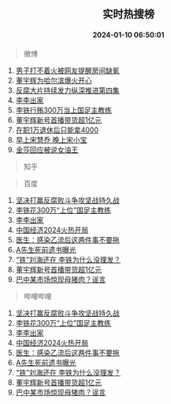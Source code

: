 <div align="center"><h2>实时热搜榜</h2><h4>2024-01-10 06:50:01</h4></div>

> 微博  

1. [男子打不着火被网友提醒房间缺氧](https://s.weibo.com/weibo?q=%23%E7%94%B7%E5%AD%90%E6%89%93%E4%B8%8D%E7%9D%80%E7%81%AB%E8%A2%AB%E7%BD%91%E5%8F%8B%E6%8F%90%E9%86%92%E6%88%BF%E9%97%B4%E7%BC%BA%E6%B0%A7%23&t=31&band_rank=1&Refer=top)<br />
2. [董宇辉为哈尔滨爆火开心](https://s.weibo.com/weibo?q=%23%E8%91%A3%E5%AE%87%E8%BE%89%E4%B8%BA%E5%93%88%E5%B0%94%E6%BB%A8%E7%88%86%E7%81%AB%E5%BC%80%E5%BF%83%23&t=31&band_rank=2&Refer=top)<br />
3. [反腐大片持续发力纵深推进第四集](https://s.weibo.com/weibo?q=%23%E5%8F%8D%E8%85%90%E5%A4%A7%E7%89%87%E6%8C%81%E7%BB%AD%E5%8F%91%E5%8A%9B%E7%BA%B5%E6%B7%B1%E6%8E%A8%E8%BF%9B%E7%AC%AC%E5%9B%9B%E9%9B%86%23&t=31&band_rank=3&Refer=top)<br />
4. [李李出家](https://s.weibo.com/weibo?q=%23%E6%9D%8E%E6%9D%8E%E5%87%BA%E5%AE%B6%23&t=31&band_rank=4&Refer=top)<br />
5. [李铁行贿300万当上国足主教练](https://s.weibo.com/weibo?q=%23%E6%9D%8E%E9%93%81%E8%A1%8C%E8%B4%BF300%E4%B8%87%E5%BD%93%E4%B8%8A%E5%9B%BD%E8%B6%B3%E4%B8%BB%E6%95%99%E7%BB%83%23&t=31&band_rank=5&Refer=top)<br />
6. [董宇辉新号首播带货超1亿元](https://s.weibo.com/weibo?q=%23%E8%91%A3%E5%AE%87%E8%BE%89%E6%96%B0%E5%8F%B7%E9%A6%96%E6%92%AD%E5%B8%A6%E8%B4%A7%E8%B6%851%E4%BA%BF%E5%85%83%23&t=31&band_rank=6&Refer=top)<br />
7. [在职1万退休后只能拿4000](https://s.weibo.com/weibo?q=%23%E5%9C%A8%E8%81%8C1%E4%B8%87%E9%80%80%E4%BC%91%E5%90%8E%E5%8F%AA%E8%83%BD%E6%8B%BF4000%23&t=31&band_rank=7&Refer=top)<br />
8. [早上宋慧乔 晚上宋小宝](https://s.weibo.com/weibo?q=%E6%97%A9%E4%B8%8A%E5%AE%8B%E6%85%A7%E4%B9%94%20%E6%99%9A%E4%B8%8A%E5%AE%8B%E5%B0%8F%E5%AE%9D&t=31&band_rank=8&Refer=top)<br />
9. [金莎回应被说女油王](https://s.weibo.com/weibo?q=%23%E9%87%91%E8%8E%8E%E5%9B%9E%E5%BA%94%E8%A2%AB%E8%AF%B4%E5%A5%B3%E6%B2%B9%E7%8E%8B%23&t=31&band_rank=9&Refer=top)<br />

> 知乎  


> 百度  

1. [坚决打赢反腐败斗争攻坚战持久战](https://www.baidu.com/s?wd=%E5%9D%9A%E5%86%B3%E6%89%93%E8%B5%A2%E5%8F%8D%E8%85%90%E8%B4%A5%E6%96%97%E4%BA%89%E6%94%BB%E5%9D%9A%E6%88%98%E6%8C%81%E4%B9%85%E6%88%98&sa=fyb_news&rsv_dl=fyb_news)<br />
2. [李铁花300万“上位”国足主教练](https://www.baidu.com/s?wd=%E6%9D%8E%E9%93%81%E8%8A%B1300%E4%B8%87%E2%80%9C%E4%B8%8A%E4%BD%8D%E2%80%9D%E5%9B%BD%E8%B6%B3%E4%B8%BB%E6%95%99%E7%BB%83&sa=fyb_news&rsv_dl=fyb_news)<br />
3. [李李出家](https://www.baidu.com/s?wd=%E6%9D%8E%E6%9D%8E%E5%87%BA%E5%AE%B6&sa=fyb_news&rsv_dl=fyb_news)<br />
4. [中国经济2024火热开局](https://www.baidu.com/s?wd=%E4%B8%AD%E5%9B%BD%E7%BB%8F%E6%B5%8E2024%E7%81%AB%E7%83%AD%E5%BC%80%E5%B1%80&sa=fyb_news&rsv_dl=fyb_news)<br />
5. [医生：感染乙流后这两件事不要拖](https://www.baidu.com/s?wd=%E5%8C%BB%E7%94%9F%EF%BC%9A%E6%84%9F%E6%9F%93%E4%B9%99%E6%B5%81%E5%90%8E%E8%BF%99%E4%B8%A4%E4%BB%B6%E4%BA%8B%E4%B8%8D%E8%A6%81%E6%8B%96&sa=fyb_news&rsv_dl=fyb_news)<br />
6. [A先生死前遗书曝光](https://www.baidu.com/s?wd=A%E5%85%88%E7%94%9F%E6%AD%BB%E5%89%8D%E9%81%97%E4%B9%A6%E6%9B%9D%E5%85%89&sa=fyb_news&rsv_dl=fyb_news)<br />
7. [“铁”刘海还在 李铁为什么没理发？](https://www.baidu.com/s?wd=%E2%80%9C%E9%93%81%E2%80%9D%E5%88%98%E6%B5%B7%E8%BF%98%E5%9C%A8+%E6%9D%8E%E9%93%81%E4%B8%BA%E4%BB%80%E4%B9%88%E6%B2%A1%E7%90%86%E5%8F%91%EF%BC%9F&sa=fyb_news&rsv_dl=fyb_news)<br />
8. [董宇辉新号首播带货超1亿元](https://www.baidu.com/s?wd=%E8%91%A3%E5%AE%87%E8%BE%89%E6%96%B0%E5%8F%B7%E9%A6%96%E6%92%AD%E5%B8%A6%E8%B4%A7%E8%B6%851%E4%BA%BF%E5%85%83&sa=fyb_news&rsv_dl=fyb_news)<br />
9. [巴中某市场惊现母猪肉？谣言](https://www.baidu.com/s?wd=%E5%B7%B4%E4%B8%AD%E6%9F%90%E5%B8%82%E5%9C%BA%E6%83%8A%E7%8E%B0%E6%AF%8D%E7%8C%AA%E8%82%89%EF%BC%9F%E8%B0%A3%E8%A8%80&sa=fyb_news&rsv_dl=fyb_news)<br />

> 哔哩哔哩  

1. [坚决打赢反腐败斗争攻坚战持久战](https://www.baidu.com/s?wd=%E5%9D%9A%E5%86%B3%E6%89%93%E8%B5%A2%E5%8F%8D%E8%85%90%E8%B4%A5%E6%96%97%E4%BA%89%E6%94%BB%E5%9D%9A%E6%88%98%E6%8C%81%E4%B9%85%E6%88%98&sa=fyb_news&rsv_dl=fyb_news)<br />
2. [李铁花300万“上位”国足主教练](https://www.baidu.com/s?wd=%E6%9D%8E%E9%93%81%E8%8A%B1300%E4%B8%87%E2%80%9C%E4%B8%8A%E4%BD%8D%E2%80%9D%E5%9B%BD%E8%B6%B3%E4%B8%BB%E6%95%99%E7%BB%83&sa=fyb_news&rsv_dl=fyb_news)<br />
3. [李李出家](https://www.baidu.com/s?wd=%E6%9D%8E%E6%9D%8E%E5%87%BA%E5%AE%B6&sa=fyb_news&rsv_dl=fyb_news)<br />
4. [中国经济2024火热开局](https://www.baidu.com/s?wd=%E4%B8%AD%E5%9B%BD%E7%BB%8F%E6%B5%8E2024%E7%81%AB%E7%83%AD%E5%BC%80%E5%B1%80&sa=fyb_news&rsv_dl=fyb_news)<br />
5. [医生：感染乙流后这两件事不要拖](https://www.baidu.com/s?wd=%E5%8C%BB%E7%94%9F%EF%BC%9A%E6%84%9F%E6%9F%93%E4%B9%99%E6%B5%81%E5%90%8E%E8%BF%99%E4%B8%A4%E4%BB%B6%E4%BA%8B%E4%B8%8D%E8%A6%81%E6%8B%96&sa=fyb_news&rsv_dl=fyb_news)<br />
6. [A先生死前遗书曝光](https://www.baidu.com/s?wd=A%E5%85%88%E7%94%9F%E6%AD%BB%E5%89%8D%E9%81%97%E4%B9%A6%E6%9B%9D%E5%85%89&sa=fyb_news&rsv_dl=fyb_news)<br />
7. [“铁”刘海还在 李铁为什么没理发？](https://www.baidu.com/s?wd=%E2%80%9C%E9%93%81%E2%80%9D%E5%88%98%E6%B5%B7%E8%BF%98%E5%9C%A8+%E6%9D%8E%E9%93%81%E4%B8%BA%E4%BB%80%E4%B9%88%E6%B2%A1%E7%90%86%E5%8F%91%EF%BC%9F&sa=fyb_news&rsv_dl=fyb_news)<br />
8. [董宇辉新号首播带货超1亿元](https://www.baidu.com/s?wd=%E8%91%A3%E5%AE%87%E8%BE%89%E6%96%B0%E5%8F%B7%E9%A6%96%E6%92%AD%E5%B8%A6%E8%B4%A7%E8%B6%851%E4%BA%BF%E5%85%83&sa=fyb_news&rsv_dl=fyb_news)<br />
9. [巴中某市场惊现母猪肉？谣言](https://www.baidu.com/s?wd=%E5%B7%B4%E4%B8%AD%E6%9F%90%E5%B8%82%E5%9C%BA%E6%83%8A%E7%8E%B0%E6%AF%8D%E7%8C%AA%E8%82%89%EF%BC%9F%E8%B0%A3%E8%A8%80&sa=fyb_news&rsv_dl=fyb_news)<br />
